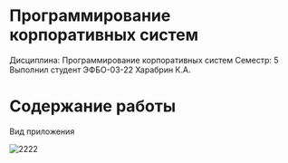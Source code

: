 # Программирование корпоративных систем
Дисциплина: Программирование корпоративных систем
Семестр: 5
Выполнил студент ЭФБО-03-22 Харабрин К.А.

# Содержание работы

Вид приложения

![2222](https://github.com/user-attachments/assets/a6116868-19ba-4254-af00-d9eec4b220c5)
